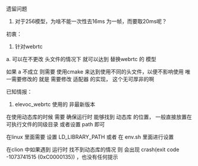 遗留问题

1. 对于256模型，为啥不能一次性去16ms 为一帧，而要取20ms呢？


初衷：
1. 针对webrtc

a. 可以在不更改 头文件的情况下 就可以达到 替换webrtc 的 模型
 
如果 a 不成立 则需要 使用cmake 来达到使用不同的头文件，以便不影响使用
唯一需要修改的 就是 需要修改 适配器 的实现， 这个无可厚非的啊

已知情报：
1. elevoc_webrtc  使用的 非最新版本

在使用动态库的时候 需要 确保运行时 能够找到 动态库 的位置， 一般直接放置在 可执行文件的同级目录
或者设置 path 即可

在linux 里面需要 设置  LD_LIBRARY_PATH 或者 在 env.sh  里面进行设置

在clion 中如果遇到 运行时 找不到动态库的情况 则 会出现 crash(exit code -1073741515 (0xC0000135)) ，也没有任何提示